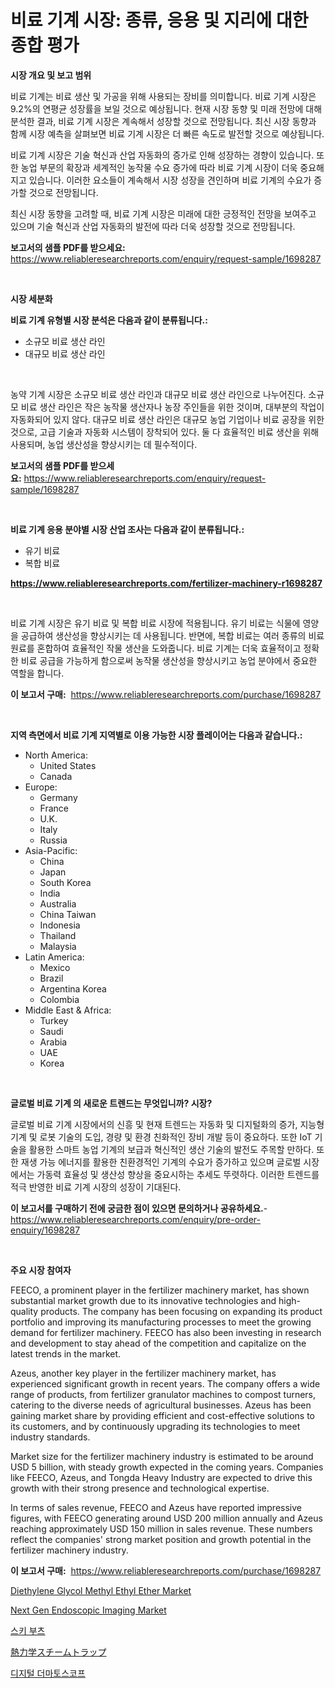 <p><h1>비료 기계 시장: 종류, 응용 및 지리에 대한 종합 평가</h1></p><p><strong>시장 개요 및 보고 범위</strong></p>
<p><p>비료 기계는 비료 생산 및 가공을 위해 사용되는 장비를 의미합니다. 비료 기계 시장은 9.2%의 연평균 성장률을 보일 것으로 예상됩니다. 현재 시장 동향 및 미래 전망에 대해 분석한 결과, 비료 기계 시장은 계속해서 성장할 것으로 전망됩니다. 최신 시장 동향과 함께 시장 예측을 살펴보면 비료 기계 시장은 더 빠른 속도로 발전할 것으로 예상됩니다.</p><p>비료 기계 시장은 기술 혁신과 산업 자동화의 증가로 인해 성장하는 경향이 있습니다. 또한 농업 부문의 확장과 세계적인 농작물 수요 증가에 따라 비료 기계 시장이 더욱 중요해지고 있습니다. 이러한 요소들이 계속해서 시장 성장을 견인하며 비료 기계의 수요가 증가할 것으로 전망됩니다.</p><p>최신 시장 동향을 고려할 때, 비료 기계 시장은 미래에 대한 긍정적인 전망을 보여주고 있으며 기술 혁신과 산업 자동화의 발전에 따라 더욱 성장할 것으로 전망됩니다.</p></p>
<p><strong>보고서의 샘플 PDF를 받으세요:</strong> <a href="https://www.reliableresearchreports.com/enquiry/request-sample/1698287">https://www.reliableresearchreports.com/enquiry/request-sample/1698287</a></p>
<p>&nbsp;</p>
<p><strong>시장 세분화</strong></p>
<p><strong>비료 기계 유형별 시장 분석은 다음과 같이 분류됩니다.:</strong></p>
<p><ul><li>소규모 비료 생산 라인</li><li>대규모 비료 생산 라인</li></ul></p>
<p>&nbsp;</p>
<p><p>농약 기계 시장은 소규모 비료 생산 라인과 대규모 비료 생산 라인으로 나누어진다. 소규모 비료 생산 라인은 작은 농작물 생산자나 농장 주인들을 위한 것이며, 대부분의 작업이 자동화되어 있지 않다. 대규모 비료 생산 라인은 대규모 농업 기업이나 비료 공장을 위한 것으로, 고급 기술과 자동화 시스템이 장착되어 있다. 둘 다 효율적인 비료 생산을 위해 사용되며, 농업 생산성을 향상시키는 데 필수적이다.</p></p>
<p><strong>보고서의 샘플 PDF를 받으세요:</strong>&nbsp;<a href="https://www.reliableresearchreports.com/enquiry/request-sample/1698287">https://www.reliableresearchreports.com/enquiry/request-sample/1698287</a></p>
<p>&nbsp;</p>
<p><strong> 비료 기계 응용 분야별 시장 산업 조사는 다음과 같이 분류됩니다.:</strong></p>
<p><ul><li>유기 비료</li><li>복합 비료</li></ul></p>
<p><strong><a href="https://www.reliableresearchreports.com/fertilizer-machinery-r1698287">https://www.reliableresearchreports.com/fertilizer-machinery-r1698287</a></strong></p>
<p>&nbsp;</p>
<p><p>비료 기계 시장은 유기 비료 및 복합 비료 시장에 적용됩니다. 유기 비료는 식물에 영양을 공급하여 생산성을 향상시키는 데 사용됩니다. 반면에, 복합 비료는 여러 종류의 비료 원료를 혼합하여 효율적인 작물 생산을 도와줍니다. 비료 기계는 더욱 효율적이고 정확한 비료 공급을 가능하게 함으로써 농작물 생산성을 향상시키고 농업 분야에서 중요한 역할을 합니다.</p></p>
<p><strong>이 보고서 구매:</strong>&nbsp; <a href="https://www.reliableresearchreports.com/purchase/1698287">https://www.reliableresearchreports.com/purchase/1698287</a></p>
<p>&nbsp;</p>
<p><strong>지역 측면에서 비료 기계 지역별로 이용 가능한 시장 플레이어는 다음과 같습니다.:</strong></p>
<p><ul>
    <li>
        North America:
        <ul>
            <li>United States</li>
            <li>Canada</li>
        </ul>
    </li>
    <li>
        Europe:
        <ul>
            <li>Germany</li>
            <li>France</li>
            <li>U.K.</li>
            <li>Italy</li>
            <li>Russia</li>
        </ul>
    </li>
    <li>
        Asia-Pacific:
        <ul>
            <li>China</li>
            <li>Japan</li>
            <li>South Korea</li>
            <li>India</li>
            <li>Australia</li>
            <li>China Taiwan</li>
            <li>Indonesia</li>
            <li>Thailand</li>
            <li>Malaysia</li>
        </ul>
    </li>
    <li>
        Latin America:
        <ul>
            <li>Mexico</li>
            <li>Brazil</li>
            <li>Argentina Korea</li>
            <li>Colombia</li>
        </ul>
    </li>
    <li>
        Middle East & Africa:
        <ul>
            <li>Turkey</li>
            <li>Saudi</li>
            <li>Arabia</li>
            <li>UAE</li>
            <li>Korea</li>
        </ul>
    </li>
    </ul></p>
<p>&nbsp;</p>
<p><strong>글로벌 비료 기계 의 새로운 트렌드는 무엇입니까? 시장?</strong></p>
<p><p>글로벌 비료 기계 시장에서의 신흥 및 현재 트렌드는 자동화 및 디지털화의 증가, 지능형 기계 및 로봇 기술의 도입, 경량 및 환경 친화적인 장비 개발 등이 중요하다. 또한 IoT 기술을 활용한 스마트 농업 기계의 보급과 혁신적인 생산 기술의 발전도 주목할 만하다. 또한 재생 가능 에너지를 활용한 친환경적인 기계의 수요가 증가하고 있으며 글로벌 시장에서는 가동력 효율성 및 생산성 향상을 중요시하는 추세도 뚜렷하다. 이러한 트렌드를 적극 반영한 비료 기계 시장의 성장이 기대된다.</p></p>
<p><strong>이 보고서를 구매하기 전에 궁금한 점이 있으면 문의하거나 공유하세요.</strong>- <a href="https://www.reliableresearchreports.com/enquiry/pre-order-enquiry/1698287">https://www.reliableresearchreports.com/enquiry/pre-order-enquiry/1698287</a></p>
<p>&nbsp;</p>
<p><strong>주요 시장 참여자</strong></p>
<p><p>FEECO, a prominent player in the fertilizer machinery market, has shown substantial market growth due to its innovative technologies and high-quality products. The company has been focusing on expanding its product portfolio and improving its manufacturing processes to meet the growing demand for fertilizer machinery. FEECO has also been investing in research and development to stay ahead of the competition and capitalize on the latest trends in the market.</p><p>Azeus, another key player in the fertilizer machinery market, has experienced significant growth in recent years. The company offers a wide range of products, from fertilizer granulator machines to compost turners, catering to the diverse needs of agricultural businesses. Azeus has been gaining market share by providing efficient and cost-effective solutions to its customers, and by continuously upgrading its technologies to meet industry standards.</p><p>Market size for the fertilizer machinery industry is estimated to be around USD 5 billion, with steady growth expected in the coming years. Companies like FEECO, Azeus, and Tongda Heavy Industry are expected to drive this growth with their strong presence and technological expertise. </p><p>In terms of sales revenue, FEECO and Azeus have reported impressive figures, with FEECO generating around USD 200 million annually and Azeus reaching approximately USD 150 million in sales revenue. These numbers reflect the companies' strong market position and growth potential in the fertilizer machinery industry.</p></p>
<p><strong>이 보고서 구매:</strong>&nbsp;&nbsp;<a href="https://www.reliableresearchreports.com/purchase/1698287">https://www.reliableresearchreports.com/purchase/1698287</a></p>
<p><p><a href="https://www.linkedin.com/pulse/diethylene-glycol-methyl-ethyl-ether-market-challenges-ac0ie?trackingId=tqWgKLETl88mBu8sOgfFgA%3D%3D">Diethylene Glycol Methyl Ethyl Ether Market</a></p><p><a href="https://github.com/guneycigdem35/Market-Research-Report-List-2/blob/main/next-gen-endoscopic-imaging-market.md">Next Gen Endoscopic Imaging Market</a></p><p><a href="https://medium.com/@mehereenadusoye/%EC%8A%A4%ED%82%A4-%EB%B6%80%EC%B8%A0-%EC%8B%9C%EC%9E%A5-%EA%B7%9C%EB%AA%A8-%EC%8B%9C%EC%9E%A5-%EC%A0%84%EB%A7%9D-%EB%B0%8F-%EC%8B%9C%EC%9E%A5-%EC%98%88%EC%B8%A1-2024%EB%85%84%EB%B6%80%ED%84%B0-2031%EB%85%84%EA%B9%8C%EC%A7%80-678d7fb7dd03">스키 부츠</a></p><p><a href="https://medium.com/@dylancoleman70/%E7%86%B1%E5%8A%9B%E5%AD%A6%E7%9A%84%E3%81%AA%E8%92%B8%E6%B0%97%E3%83%88%E3%83%A9%E3%83%83%E3%83%97%E5%B8%82%E5%A0%B4%E3%81%AE%E8%A6%8F%E6%A8%A1-cagr-%E5%8B%95%E5%90%912024%E5%B9%B4%E3%81%8B%E3%82%892030%E5%B9%B4%E3%81%BE%E3%81%A7-971089941a71">熱力学スチームトラップ</a></p><p><a href="https://medium.com/@flower89678/2024%EB%85%84%EB%B6%80%ED%84%B0-2031%EB%85%84%EA%B9%8C%EC%A7%80-%EC%98%88%EC%B8%A1%EB%90%9C-%EB%94%94%EC%A7%80%ED%84%B8-%ED%94%BC%EB%B6%80-%EA%B0%90%EB%B3%84%EA%B8%B0-%EC%8B%9C%EC%9E%A5-%EB%8F%99%ED%96%A5%EA%B3%BC-%EC%8B%9C%EC%9E%A5-%EB%B6%84%EC%84%9D-d2ecaf4cef01">디지털 더마토스코프</a></p></p>